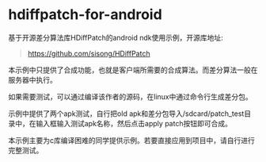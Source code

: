# hdiffpatch-for-android
基于开源差分算法库HDiffPatch的android ndk使用示例，开源库地址:
> https://github.com/sisong/HDiffPatch

本示例中只提供了合成功能，也就是客户端所需要的合成算法。而差分算法一般在服务器中执行。

如果需要测试，可以通过编译该作者的源码，在linux中通过命令行生成差分包。

示例中提供了两个apk测试，自行把old apk和差分包导入/sdcard/patch_test目录中，在输入框输入测试apk名称，然后点击apply patch按钮即可合成。

本示例主要为c库编译困难的同学提供示例。若要直接应用到项目中，请自行进行完整测试。 
